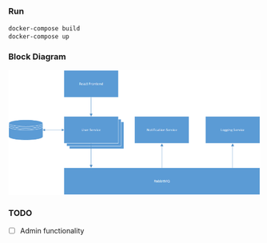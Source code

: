 ### Run
```
docker-compose build
docker-compose up
```

### Block Diagram
![](docs/BlockDiagram.png)


### TODO
* [ ] Admin functionality